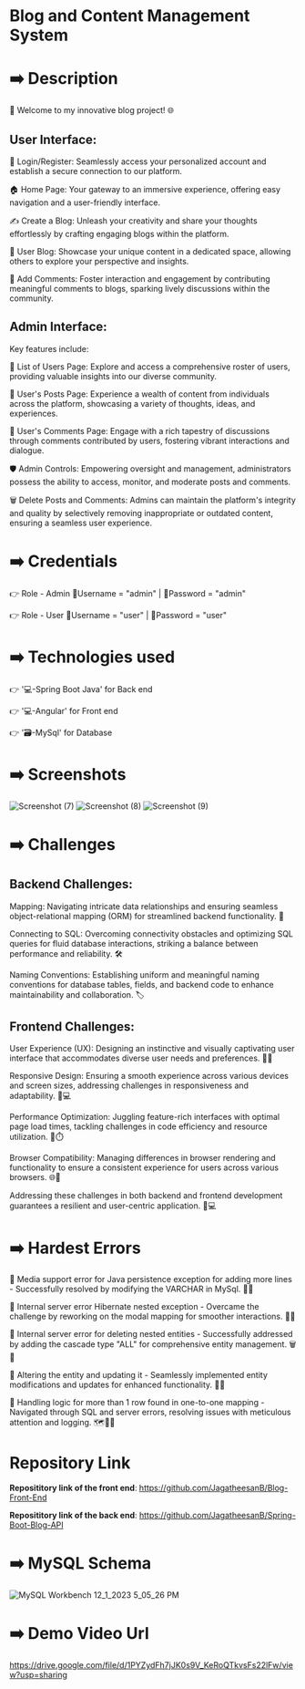 # Blog and Content Management System
# ➡️ Description
🌟 Welcome to my innovative blog project! 🌐

## User Interface:


🔐 Login/Register: Seamlessly access your personalized account and establish a secure connection to our platform.

🏠 Home Page: Your gateway to an immersive experience, offering easy navigation and a user-friendly interface.

✍️ Create a Blog: Unleash your creativity and share your thoughts effortlessly by crafting engaging blogs within the platform.

👤 User Blog: Showcase your unique content in a dedicated space, allowing others to explore your perspective and insights.

💬 Add Comments: Foster interaction and engagement by contributing meaningful comments to blogs, sparking lively discussions within the community.

## Admin Interface:

Key features include:

👥 List of Users Page: Explore and access a comprehensive roster of users, providing valuable insights into our diverse community.

📝 User's Posts Page: Experience a wealth of content from individuals across the platform, showcasing a variety of thoughts, ideas, and experiences.

💬 User's Comments Page: Engage with a rich tapestry of discussions through comments contributed by users, fostering vibrant interactions and dialogue.

🛡️ Admin Controls: Empowering oversight and management, administrators possess the ability to access, monitor, and moderate posts and comments.

🗑️ Delete Posts and Comments: Admins can maintain the platform's integrity and quality by selectively removing inappropriate or outdated content, ensuring a seamless user experience.

# ➡️ Credentials
👉 Role - Admin 📧Username = "admin" | 🔐Password = "admin"

👉 Role - User 📧Username = "user" | 🔐Password = "user"

# ➡️ Technologies used

👉 '💻-Spring Boot Java' for Back end

👉 '💻-Angular' for Front end

👉 '🗃️-MySql' for Database

# ➡️ Screenshots

![Screenshot (7)](https://github.com/JagatheesanB/Blog-Front-End/assets/145537675/249172d0-7aa6-41c6-bc45-48922760e0a0)
![Screenshot (8)](https://github.com/JagatheesanB/Blog-Front-End/assets/145537675/bb6dd28e-e159-490e-b4b1-b0a4db2021a6)
![Screenshot (9)](https://github.com/JagatheesanB/Blog-Front-End/assets/145537675/4eed474d-090b-4557-bdae-3daadc50a8f0)

 # ➡️ Challenges
## Backend Challenges:

Mapping: Navigating intricate data relationships and ensuring seamless object-relational mapping (ORM) for streamlined backend functionality. 🧭

Connecting to SQL: Overcoming connectivity obstacles and optimizing SQL queries for fluid database interactions, striking a balance between performance and reliability. 🛠️

Naming Conventions: Establishing uniform and meaningful naming conventions for database tables, fields, and backend code to enhance maintainability and collaboration. 🏷️

## Frontend Challenges:

User Experience (UX): Designing an instinctive and visually captivating user interface that accommodates diverse user needs and preferences. 🎨✨

Responsive Design: Ensuring a smooth experience across various devices and screen sizes, addressing challenges in responsiveness and adaptability. 📱💻

Performance Optimization: Juggling feature-rich interfaces with optimal page load times, tackling challenges in code efficiency and resource utilization. 🚀⏱️

Browser Compatibility: Managing differences in browser rendering and functionality to ensure a consistent experience for users across various browsers. 🌐🤝

Addressing these challenges in both backend and frontend development guarantees a resilient and user-centric application. 💪💻

# ➡️ Hardest Errors
🚩 Media support error for Java persistence exception for adding more lines - Successfully resolved by modifying the VARCHAR in MySql. 📅✅

🚩 Internal server error Hibernate nested exception - Overcame the challenge by reworking on the modal mapping for smoother interactions. 🧩🔄

🚩 Internal server error for deleting nested entities - Successfully addressed by adding the cascade type "ALL" for comprehensive entity management. 🗑️🔄

🚩 Altering the entity and updating it - Seamlessly implemented entity modifications and updates for enhanced functionality. 🔄🔄

🚩 Handling logic for more than 1 row found in one-to-one mapping - Navigated through SQL and server errors, resolving issues with meticulous attention and logging. 🗺️📝🚧

# Repository Link
**Reposititory link of the front end**:
https://github.com/JagatheesanB/Blog-Front-End

**Reposititory link of the back end**:
https://github.com/JagatheesanB/Spring-Boot-Blog-API

# ➡️ MySQL Schema

![MySQL Workbench 12_1_2023 5_05_26 PM](https://github.com/JagatheesanB/Blog-Front-End/assets/145537675/2e7350a3-215b-4c3d-af7c-e0d69b50857b)

# ➡️ Demo Video Url

https://drive.google.com/file/d/1PYZydFh7jJK0s9V_KeRoQTkvsFs22lFw/view?usp=sharing
